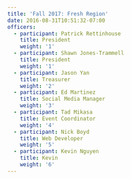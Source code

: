 ```yaml
---
title: 'Fall 2017: Fresh Region'
date: 2016-08-31T10:51:32-07:00
officers:
  - participant: Patrick Rettinhouse
    title: President
    weight: '1'
  - participant: Shawn Jones-Trammell
    title: President
    weight: '1'
  - participant: Jason Yan
    title: Treasurer
    weight: '2'
  - participant: Ed Martinez
    title: Social Media Manager
    weight: '3'
  - participant: Tad Mikasa
    title: Event Coordinator
    weight: '4'
  - participant: Nick Boyd
    title: Web Developer
    weight: '5'
  - participant: Kevin Nguyen
    title: Kevin
    weight: '6'
---
```

